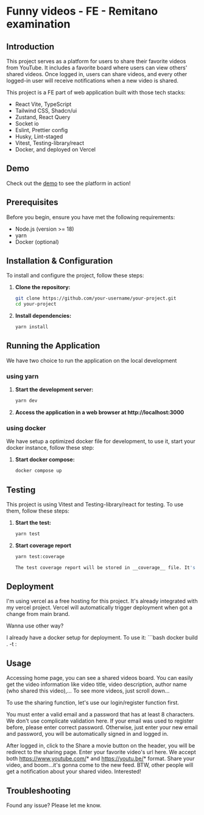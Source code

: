 # Funny videos - FE - Remitano examination 

## Introduction

This project serves as a platform for users to share their favorite videos from YouTube. It includes a favorite board where users can view others' shared videos. Once logged in, users can share videos, and every other logged-in user will receive notifications when a new video is shared.

This project is a FE part of web application built with those tech stacks:
- React Vite, TypeScript
- Tailwind CSS, Shadcn/ui
- Zustand, React Query
- Socket io
- Eslint, Prettier config
- Husky, Lint-staged
- Vitest, Testing-library/react
- Docker, and deployed on Vercel

## Demo

Check out the [demo](https://remi-funny-videos.vercel.app/) to see the platform in action!

## Prerequisites

Before you begin, ensure you have met the following requirements:

- Node.js (version >= 18)
- yarn
- Docker (optional)

## Installation & Configuration

To install and configure the project, follow these steps:

1. **Clone the repository:**
   ```bash
   git clone https://github.com/your-username/your-project.git
   cd your-project

2. **Install dependencies:**
   ```bash
   yarn install

## Running the Application

We have two choice to run the application on the local development

### using yarn

1. **Start the development server:**
   ```bash
   yarn dev

2. **Access the application in a web browser at http://localhost:3000**

### using docker

We have setup a optimized docker file for development, to use it, start your docker instance, follow these step:

1. **Start docker compose:**
   ```bash
   docker compose up

## Testing

This project is using Vitest and Testing-library/react for testing. To use them, follow these steps:

1. **Start the test:**
   ```bash
   yarn test

2. **Start coverage report**
   ```bash
   yarn test:coverage

   The test coverage report will be stored in __coverage__ file. It's ignored by git.

## Deployment

I'm using vercel as a free hosting for this project. It's already integrated with my vercel project. Vercel will automatically trigger deployment when got a change from main brand.

Wanna use other way?

I already have a docker setup for deployment. To use it: 
     ```bash
     docker build . -t <your-container-name>:<version>

## Usage

Accessing home page, you can see a shared videos board. 
You can easily get the video information like video title, video description, author name (who shared this video),...
To see more videos, just scroll down...

To use the sharing function, let's use our login/register function first. 

You must enter a valid email and a password that has at least 8 characters. We don't use complicate validation here.
If your email was used to register before, please enter correct password. Otherwise, just enter your new email and password, you will be automatically signed in and logged in. 

After logged in, click to the Share a movie button on the header, you will be redirect to the sharing page. Enter your favorite video's url here. We accept both https://www.youtube.com/* and https://youtu.be/* format. Share your video, and boom...it's gonna come to the new feed. BTW, other people will get a notification about your shared video. Interested!

## Troubleshooting

Found any issue? Please let me know.